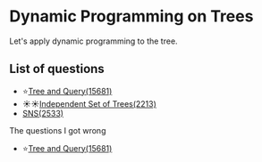 Dynamic Programming on Trees
==============================
Let's apply dynamic programming to the tree.

List of questions
----------------

- ⭐[Tree and Query(15681)](https://github.com/yoru4890/coding_test/blob/main/baekjoon/DP_on_trees/15681.md)
- ☀️☀️[Independent Set of Trees(2213)](https://github.com/yoru4890/coding_test/blob/main/baekjoon/DP_on_trees/2213.md)
- [SNS(2533)](https://github.com/yoru4890/coding_test/blob/main/baekjoon/DP_on_trees/2533.md)

The questions I got wrong

- ⭐[Tree and Query(15681)](https://github.com/yoru4890/coding_test/blob/main/baekjoon/DP_on_trees/15681.md)

